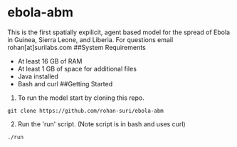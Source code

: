 # ebola-abm
This is the first spatially expilicit, agent based model for the spread of Ebola in Guinea, Sierra Leone, and Liberia. For questions email rohan[at]surilabs.com
##System Requirements
- At least 16 GB of RAM
- At least 1 GB of space for additional files
- Java installed
- Bash and curl
##Getting Started
1. To run the model start by cloning this repo.
```
git clone https://github.com/rohan-suri/ebola-abm
```
2. Run the 'run' script. (Note script is in bash and uses curl)
```
./run
```

